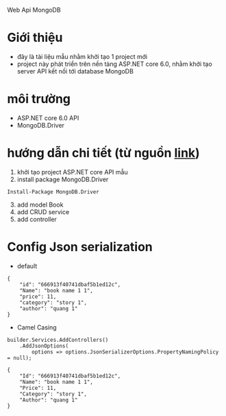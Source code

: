﻿Web Api MongoDB
# Giới thiệu
- đây là tài liệu mẫu nhằm khởi tạo 1 project mới
- project này phát triển trên nền tàng ASP.NET core 6.0, nhằm khởi tạo server API kết nối tới database MongoDB

# môi trường
- ASP.NET core 6.0 API
- MongoDB.Driver

# hướng dẫn chi tiết (từ nguồn [link](https://learn.microsoft.com/en-us/aspnet/core/tutorials/first-mongo-app?view=aspnetcore-8.0&tabs=visual-studio]))
1. khởi tạo project ASP.NET core API mẫu
2. install package MongoDB.Driver
```
Install-Package MongoDB.Driver
```
3. add model Book
4. add CRUD service
5. add controller

# Config Json serialization
- default
```
{
    "id": "666913f40741dbaf5b1ed12c",
    "Name": "book name 1 1",
    "price": 11,
    "category": "story 1",
    "author": "quang 1"
}
```
- Camel Casing
```
builder.Services.AddControllers()
    .AddJsonOptions(
        options => options.JsonSerializerOptions.PropertyNamingPolicy = null);
```
```
{
    "Id": "666913f40741dbaf5b1ed12c",
    "Name": "book name 1 1",
    "Price": 11,
    "Category": "story 1",
    "Author": "quang 1"
}
```